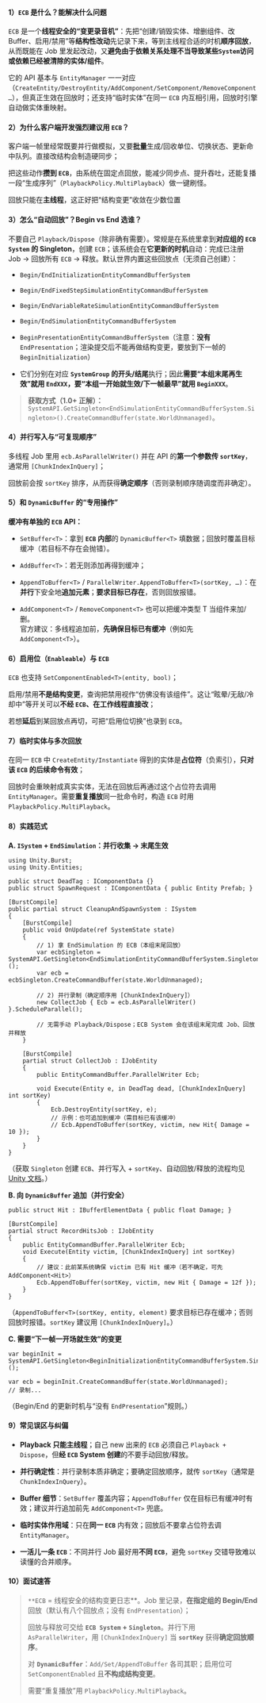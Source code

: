 #### 1）`ECB` 是什么？能解决什么问题

`ECB` 是一个**线程安全的“变更录音机”**：先把“创建/销毁实体、增删组件、改 Buffer、启用/禁用”等**结构性改动**先记录下来，等到主线程合适的时机**顺序回放**，从而既能在 Job 里发起改动，又**避免由于依赖关系处理不当导致某些`System`访问或依赖已经被清除的实体/组件**。

它的 API 基本与 `EntityManager` 一一对应（`CreateEntity/DestroyEntity/AddComponent/SetComponent/RemoveComponent…`），但真正生效在回放时；还支持“临时实体”在同一 `ECB` 内互相引用，回放时引擎自动做实体重映射。

#### 2）为什么客户端开发强烈建议用 `ECB`？

客户端一帧里经常既要并行做模拟，又要**批量**生成/回收单位、切换状态、更新命中队列。直接改结构会制造硬同步；

把这些动作**攒到 `ECB`**，由系统在固定点回放，能减少同步点、提升吞吐，还能复播一段“生成序列”（`PlaybackPolicy.MultiPlayback`）做一键刷怪。

回放只能在**主线程**，这正好把“结构变更”收敛在少数位置

#### 3）怎么“自动回放”？Begin vs End 选谁？

不要自己 `Playback/Dispose`（除非确有需要）。常规是在系统里拿到**对应组的 `ECB System` 的 Singleton**，创建 `ECB`；该系统会在**它更新的时机**自动：完成已注册 Job → 回放所有 `ECB` → 释放。默认世界内置这些回放点（无须自己创建）：

- `Begin/EndInitializationEntityCommandBufferSystem`
    
- `Begin/EndFixedStepSimulationEntityCommandBufferSystem`
    
- `Begin/EndVariableRateSimulationEntityCommandBufferSystem`
    
- `Begin/EndSimulationEntityCommandBufferSystem`
    
- `BeginPresentationEntityCommandBufferSystem`（注意：**没有** `EndPresentation`；渲染提交后不能再做结构变更，要放到下一帧的 `BeginInitialization`）  

- 它们分别在对应 **`SystemGroup` 的开头/结尾**执行；因此**需要“本组末尾再生效”就用 `EndXXX`，要“本组一开始就生效/下一帧最早”就用 `BeginXXX`**。
    
> **获取方式（1.0+ 正解）：**`SystemAPI.GetSingleton<EndSimulationEntityCommandBufferSystem.Singleton>().CreateCommandBuffer(state.WorldUnmanaged)`。
#### 4）并行写入与“可复现顺序”

多线程 Job 里用 `ecb.AsParallelWriter()` 并在 API 的**第一个参数传 `sortKey`**，通常用 `[ChunkIndexInQuery]`；

回放前会按 `sortKey` 排序，从而获得**确定顺序**（否则录制顺序随调度而非确定）。

#### 5）和 `DynamicBuffer` 的“专用操作”

**缓冲有单独的 `ECB` API：**

- `SetBuffer<T>`：拿到 **`ECB` 内部**的 `DynamicBuffer<T>` 填数据；回放时覆盖目标缓冲（若目标不存在会抛错）。
    
- `AddBuffer<T>`：若无则添加再得到缓冲；
    
- `AppendToBuffer<T>` / `ParallelWriter.AppendToBuffer<T>(sortKey, …)`：在**并行**下安全地**追加元素**；**要求目标已存在**，否则回放报错。
    
- `AddComponent<T>` / `RemoveComponent<T>` 也可以把缓冲类型 T 当组件来加/删。  
    官方建议：多线程追加前，**先确保目标已有缓冲**（例如先 `AddComponent<T>`）。
    

#### 6）启用位（`Enableable`）与 `ECB`

`ECB` 也支持 `SetComponentEnabled<T>(entity, bool)`；

启用/禁用**不是结构变更**，查询把禁用视作“仿佛没有该组件”。这让“眩晕/无敌/冷却中”等开关可以**不经 `ECB`、在工作线程直接改**；

若想**延后**到某回放点再切，可把“启用位切换”也录到 `ECB`。

#### 7）临时实体与多次回放

在同一 `ECB` 中 `CreateEntity/Instantiate` 得到的实体是**占位符**（负索引），**只对该 `ECB` 的后续命令有效**；

回放时会重映射成真实实体，无法在回放后再通过这个占位符去调用 `EntityManager`。需要**重复播放**同一批命令时，构造 `ECB` 时用 `PlaybackPolicy.MultiPlayback`。

#### 8）实践范式

**A. `ISystem` + `EndSimulation`：并行收集 → 末尾生效**
```
using Unity.Burst;
using Unity.Entities;

public struct DeadTag : IComponentData {}
public struct SpawnRequest : IComponentData { public Entity Prefab; }

[BurstCompile]
public partial struct CleanupAndSpawnSystem : ISystem
{
    [BurstCompile]
    public void OnUpdate(ref SystemState state)
    {
        // 1) 拿 EndSimulation 的 ECB（本组末尾回放）
        var ecbSingleton = SystemAPI.GetSingleton<EndSimulationEntityCommandBufferSystem.Singleton>();
        var ecb = ecbSingleton.CreateCommandBuffer(state.WorldUnmanaged);

        // 2) 并行录制（确定顺序用 [ChunkIndexInQuery]）
        new CollectJob { Ecb = ecb.AsParallelWriter() }.ScheduleParallel();

        // 无需手动 Playback/Dispose；ECB System 会在该组末尾完成 Job、回放并释放
    }

    [BurstCompile]
    partial struct CollectJob : IJobEntity
    {
        public EntityCommandBuffer.ParallelWriter Ecb;

        void Execute(Entity e, in DeadTag dead, [ChunkIndexInQuery] int sortKey)
        {
            Ecb.DestroyEntity(sortKey, e);
            // 示例：也可追加到缓冲（需目标已有该缓冲）
            // Ecb.AppendToBuffer(sortKey, victim, new Hit{ Damage = 10 });
        }
    }
}
```

（获取 `Singleton` 创建 `ECB`、并行写入 + `sortKey`、自动回放/释放的流程均见[Unity 文档](https://docs.unity3d.com/Packages/com.unity.entities%401.0/manual/systems-entity-command-buffer-automatic-playback.html)。）

**B. 向 `DynamicBuffer` 追加（并行安全）**

```
public struct Hit : IBufferElementData { public float Damage; }

[BurstCompile]
partial struct RecordHitsJob : IJobEntity
{
    public EntityCommandBuffer.ParallelWriter Ecb;
    void Execute(Entity victim, [ChunkIndexInQuery] int sortKey)
    {
        // 建议：此前某系统确保 victim 已有 Hit 缓冲（若不确定，可先 AddComponent<Hit>）
        Ecb.AppendToBuffer(sortKey, victim, new Hit { Damage = 12f });
    }
}
```

（`AppendToBuffer<T>(sortKey, entity, element)` 要求目标已存在缓冲；否则回放时报错。`sortKey` 建议用 `[ChunkIndexInQuery]`。）

**C. 需要“下一帧一开场就生效”的变更**

```
var beginInit = SystemAPI.GetSingleton<BeginInitializationEntityCommandBufferSystem.Singleton>();

var ecb = beginInit.CreateCommandBuffer(state.WorldUnmanaged);
// 录制...
```

（Begin/End 的更新时机与“没有 `EndPresentation`”规则。）

#### 9）常见误区与纠偏

- **Playback 只能主线程**；自己 new 出来的 `ECB` 必须自己 `Playback + Dispose`，但**经 `ECB` System 创建**的不要手动回放/释放。
    
- **并行确定性**：并行录制本质非确定；要确定回放顺序，就传 `sortKey`（通常是 `ChunkIndexInQuery`）。
    
- **Buffer 细节**：`SetBuffer` 覆盖内容；`AppendToBuffer` 仅在目标已有缓冲时有效；建议并行追加前先 `AddComponent<T>` 兜底。
    
- **临时实体作用域**：只在**同一 `ECB`** 内有效；回放后不要拿占位符去调 `EntityManager`。
    
- **一活儿一条 `ECB`**：不同并行 Job 最好用**不同 `ECB`**，避免 `sortKey` 交错导致难以读懂的合并顺序。
    

#### 10）面试速答

> `**ECB` = 线程安全的结构变更日志**。Job 里记录，**在指定组的 Begin/End** 回放（默认有八个回放点；没有 `EndPresentation`）；
> 
> 回放与释放可交给 **`ECB System` + `Singleton`**。并行下用 `AsParallelWriter`，用 `[ChunkIndexInQuery]` 当 **`sortKey`** 获得**确定回放顺序**。
> 
> 对 **`DynamicBuffer`**：`Add/Set/AppendToBuffer` 各司其职；启用位可 `SetComponentEnabled` 且**不构成结构变更**。
> 
> 需要“重复播放”用 `PlaybackPolicy.MultiPlayback`。